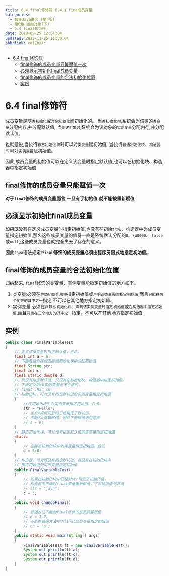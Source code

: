```yaml
---
title: 6.4 final修饰符 6.4.1 fina成员变量
categories: 
  - 疯狂Java讲义 (第4版)
  - 第6章 面向对象(下)
  - 6.4 final修饰符
date: 2019-09-25 12:54:04
updated: 2019-11-25 11:30:04
abbrlink: cd17ba4c
---
```

<div id='my_toc'>

- [6.4 final修饰符](/JavaReadingNotes/cd17ba4c/#6-4-final修饰符)
    - [final修饰的成员变量只能赋值一次](/JavaReadingNotes/cd17ba4c/#final修饰的成员变量只能赋值一次)
    - [必须显示初始化final成员变量](/JavaReadingNotes/cd17ba4c/#必须显示初始化final成员变量)
    - [final修饰的成员变量的合法初始化位置](/JavaReadingNotes/cd17ba4c/#final修饰的成员变量的合法初始化位置)
    - [实例](/JavaReadingNotes/cd17ba4c/#实例)

</div>
<!--more-->
<script>if (navigator.platform.toLowerCase() == 'win32'){document.getElementById('my_toc').style.display = 'none';}</script>

<!--end-->
<!--SSTStart-->
# 6.4 final修饰符 #
成员变量是随`类初始化`或`对象初始化`而初始化的。
当`类初始化时`,系统会为该类的`类变量`分配内存,并分配默认值;
当`创建对象时`,系统会为该对象的`实例变量`分配内存,并分配默认值。

也就是说,当执行`静态初始化块`时可以对`类变量`赋初始值;
当执行`普通初始化块`、`构造器`时可对`实例变量`赋初始值。

因此,成员变量的初始值可以在定义该变量时指定默认值,也可以在初始化块、构造器中指定初始值

## final修饰的成员变量只能赋值一次 ##
**对于`final`修饰的成员变量而言,一旦有了初始值,就不能被重新赋值**,

## 必须显示初始化final成员变量 ##
如果既没有在定义成员变量时指定初始值,也没有在初始化块、构造器中为成员变量指定初始值,那么这些成员变量的值将一直是系统默认分配的`0`、`\u0000`、 `false`或`null`,这些成员变量也就完全失去了存在的意义。

因此`Java`语法规定:**`final`修饰的成员变量必须由程序员显式地指定初始值**。

## final修饰的成员变量的合法初始化位置 ##
归纳起来, `final`修饰的类变量、实例变量能指定初始值的地方如下。
1. 类变量:必须在`静态初始化块中`指定初始值或`声明该类变量时指定初始值`,而且`只能在两个地方的其中之一`指定,不可以在其他地方指定初始值.
2. 实例变量:必须在`非静态初始化块`、`声明该实例变量时指定初始值`或`在构造器中指定初始值`,而且`只能在三个地方的其中之一`指定。不可以在其他地方指定初始值.

<!--SSTStop-->

## 实例 ##
```java
public class FinalVariableTest
{
	// 定义成员变量时指定默认值，合法。
	final int a = 6;
	// 下面变量将在构造器或初始化块中分配初始值
	final String str;
	final int c;
	final static double d;
	// 既没有指定默认值，又没有在初始化块、构造器中指定初始值，
	// 下面定义的ch实例变量是不合法的。
	// final char ch;
	// 初始化块，可对没有指定默认值的实例变量指定初始值
	{
		//在初始化块中为实例变量指定初始值，合法
		str = "Hello";
		// 定义a实例变量时已经指定了默认值，
		// 不能为a重新赋值，因此下面赋值语句非法
		// a = 9;
	}
	// 静态初始化块，可对没有指定默认值的类变量指定初始值
	static
	{
		// 在静态初始化块中为类变量指定初始值，合法
		d = 5.6;
	}
	// 构造器，可对既没有指定默认值、有没有在初始化块中
	// 指定初始值的实例变量指定初始值
	public FinalVariableTest()
	{
		// 如果在初始化块中已经对str指定了初始化值，
		// 构造器中不能对final变量重新赋值，下面赋值语句非法
		// str = "java";
		c = 5;
	}
	public void changeFinal()
	{
		// 普通方法不能为final修饰的成员变量赋值
		// d = 1.2;
		// 不能在普通方法中为final成员变量指定初始值
		// ch = 'a';
	}
	public static void main(String[] args)
	{
		FinalVariableTest ft = new FinalVariableTest();
		System.out.println(ft.a);
		System.out.println(ft.c);
		System.out.println(ft.d);
	}
}
```

